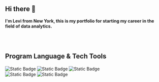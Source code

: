 ## Hi there 👋
**I'm Levi from New York, this is my portfolio for starting my career in the field of data analytics.**

<br></br>

## Program Language & Tech Tools
![Static Badge](https://img.shields.io/badge/python-%233B3B3B?style=for-the-badge&logo=python&logoColor=%23FFFFFF&logoSize=amg&labelColor=grey&color=%233776AB) 
![Static Badge](https://img.shields.io/badge/Tableau-%233B3B3B?style=for-the-badge&logo=tableau&logoColor=%23FFFFFF&logoSize=amg&labelColor=grey&color=%2300A1E0)
![Static Badge](https://img.shields.io/badge/jupyter-%233B3B3B?style=for-the-badge&logo=jupyter&logoColor=%23FFFFFF&logoSize=amg&labelColor=grey&color=%23F37626)　<br>
![Static Badge](https://img.shields.io/badge/MySQL-%233B3B3B?style=for-the-badge&logo=mysql&logoColor=%23FFFFFF&logoSize=amg&labelColor=grey&color=%2300758F)
![Static Badge](https://img.shields.io/badge/SQLite-%233B3B3B?style=for-the-badge&logo=sqlite&logoColor=%23FFFFFF&logoSize=amg&labelColor=grey&color=%23003B57) <br>
